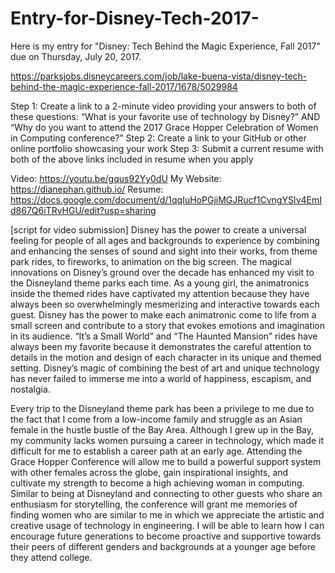 # Entry-for-Disney-Tech-2017-

Here is my entry for "Disney: Tech Behind the Magic Experience, Fall 2017" due on Thursday, July 20, 2017.

https://parksjobs.disneycareers.com/job/lake-buena-vista/disney-tech-behind-the-magic-experience-fall-2017/1678/5029984

Step 1: Create a link to a 2-minute video providing your answers to both of these questions: “What is your favorite use of technology by Disney?” AND “Why do you want to attend the 2017 Grace Hopper Celebration of Women in Computing conference?”
Step 2: Create a link to your GitHub or other online portfolio showcasing your work
Step 3: Submit a current resume with both of the above links included in resume when you apply

Video: https://youtu.be/gqus92Yy0dU 
My Website: https://dianephan.github.io/
Resume: https://docs.google.com/document/d/1qqIuHoPGjiMGJRucf1CvngYSIv4EmId867Q6iTRvHGU/edit?usp=sharing 

[script for video submission]
Disney has the power to create a universal feeling for people of all ages and backgrounds to experience by combining and enhancing the senses of sound and sight into their works, from theme park rides, to fireworks, to animation on the big screen. The magical innovations on Disney’s ground over the decade has enhanced my visit to the Disneyland theme parks each time. As a young girl, the animatronics inside the themed rides have captivated my attention because they have always been so overwhelmingly mesmerizing and interactive towards each guest. Disney has the power to make each animatronic come to life from a small screen and contribute to a story that evokes emotions and imagination in its audience. “It’s a Small World” and “The Haunted Mansion” rides have always been my favorite because it demonstrates the careful attention to details in the motion and design of each character in its unique and themed setting. Disney’s magic of combining the best of art and unique technology has never failed to immerse me into a world of happiness, escapism, and nostalgia. 

Every trip to the Disneyland theme park has been a privilege to me due to the fact that I come from a low-income family and struggle as an Asian female in the hustle bustle of the Bay Area. Although I grew up in the Bay, my community lacks women pursuing a career in technology, which made it difficult for me to establish a career path at an early age. Attending the Grace Hopper Conference will allow me to build a powerful support system with other females across the globe, gain inspirational insights, and cultivate my strength to become a high achieving woman in computing. Similar to being at Disneyland and connecting to other guests who share an enthusiasm for storytelling, the conference will grant me memories of finding women who are similar to me in which we appreciate the artistic and creative usage of technology in engineering. I will be able to learn how I can encourage future generations to become proactive and supportive towards their peers of different genders and backgrounds at a younger age before they attend college. 
